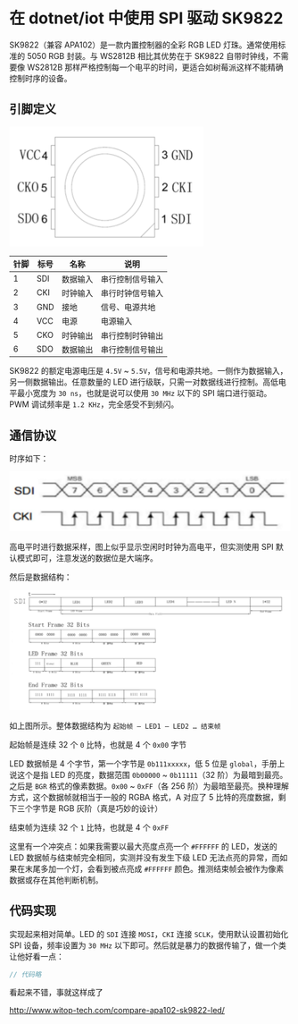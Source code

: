 在 dotnet/iot 中使用 SPI 驱动 SK9822
==============================

SK9822（兼容 APA102）是一款内置控制器的全彩 RGB LED 灯珠。通常使用标准的 5050 RGB 封装。与 WS2812B 相比其优势在于 SK9822 自带时钟线，不需要像 WS2812B 那样严格控制每一个电平的时间，更适合如树莓派这样不能精确控制时序的设备。

引脚定义
--------

![image](1.png)
 
|针脚|标号|名称|说明|
|----|----|----|----|
|1|SDI|数据输入|串行控制信号输入|
|2|CKI|时钟输入|串行时钟信号输入|
|3|GND|接地|信号、电源共地|
|4|VCC|电源|电源输入|
|5|CKO|时钟输出|串行控制时钟输出|
|6|SDO|数据输出|串行控制信号输出|

SK9822 的额定电源电压是 `4.5V` ~ `5.5V`，信号和电源共地。一侧作为数据输入，另一侧数据输出。任意数量的 LED 进行级联，只需一对数据线进行控制。高低电平最小宽度为 `30 ns`，也就是说可以使用 `30 MHz` 以下的 SPI 端口进行驱动。PWM 调试频率是 `1.2 KHz`，完全感受不到频闪。

通信协议
--------

时序如下：

![image](2.png)

高电平时进行数据采样，图上似乎显示空闲时时钟为高电平，但实测使用 SPI 默认模式即可，注意发送的数据位是大端序。

然后是数据结构：

![image](3.png)
 
如上图所示。整体数据结构为 `起始帧 – LED1 – LED2 … 结束帧`

起始帧是连续 32 个 `0` 比特，也就是 4 个 `0x00` 字节

LED 数据帧是 4 个字节，第一个字节是 `0b111xxxxx`，低 5 位是 `global`，手册上说这个是指 LED 的亮度，数据范围 `0b00000` ~ `0b11111`（32 阶）为最暗到最亮。之后是 `BGR` 格式的像素数据。`0x00` ~ `0xFF`（各 256 阶）为最暗至最亮。换种理解方式，这个数据帧就相当于一般的 RGBA 格式，A 对应了 5 比特的亮度数据，剩下三个字节是 RGB 灰阶（真是巧妙的设计）

结束帧为连续 32 个 `1` 比特，也就是 4 个 `0xFF`

这里有一个冲突点：如果我需要以最大亮度点亮一个 `#FFFFFF` 的 LED，发送的 LED 数据帧与结束帧完全相同，实测并没有发生下级 LED 无法点亮的异常，而如果在末尾多加一个灯，会看到被点亮成 `#FFFFFF` 颜色。推测结束帧会被作为像素数据或存在其他判断机制。

代码实现
--------
实现起来相对简单。LED 的 `SDI` 连接 `MOSI`，`CKI` 连接 `SCLK`，使用默认设置初始化 SPI 设备，频率设置为 `30 MHz` 以下即可。然后就是暴力的数据传输了，做一个类让他好看一点：

```csharp
// 代码略
```

看起来不错，事就这样成了

http://www.witop-tech.com/compare-apa102-sk9822-led/
